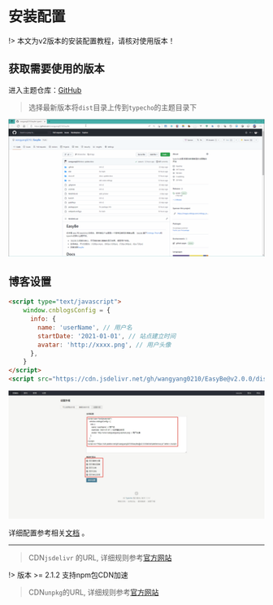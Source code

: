 # 安装配置

!> 本文为v2版本的安装配置教程，请核对使用版本！


## 获取需要使用的版本
进入主题仓库：[GitHub](https://github.com/wangyang0210/EasyBe)

> 选择最新版本将`dist`目录上传到`typecho`的主题目录下

![statistical_01](../../Images/install_01.gif)


## 博客设置

```html
<script type="text/javascript">
    window.cnblogsConfig = {
      info: {
        name: 'userName', // 用户名
        startDate: '2021-01-01', // 站点建立时间
        avatar: 'http://xxxx.png', // 用户头像
      },
    }
</script>
<script src="https://cdn.jsdelivr.net/gh/wangyang0210/EasyBe@v2.0.0/dist/simple-memory.js" defer></script>
```

![statistical_01](../../Images/install_02.jpg)

详细配置参考相关[文档](https://wangyang0210.github.io/EasyBe/v2/#/Docs/Customization/config) 。


--------

> CDN`jsdelivr` 的URL, 详细规则参考[官方网站](https://www.jsdelivr.com/) <br />

!> 版本 >= 2.1.2 支持npm包CDN加速

> CDN`unpkg`的URL, 详细规则参考[官方网站](https://www.unpkg.com/)
